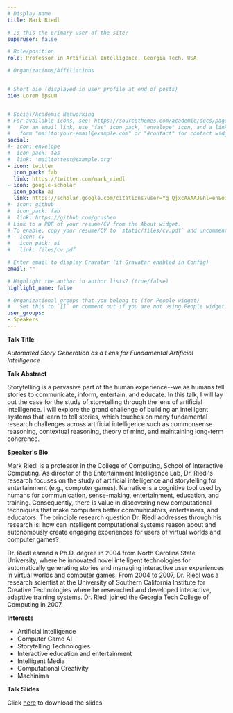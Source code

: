 ```yaml
---
# Display name
title: Mark Riedl

# Is this the primary user of the site?
superuser: false

# Role/position
role: Professor in Artificial Intelligence, Georgia Tech, USA

# Organizations/Affiliations


# Short bio (displayed in user profile at end of posts)
bio: Lorem ipsum


# Social/Academic Networking
# For available icons, see: https://sourcethemes.com/academic/docs/page-builder/#icons
#   For an email link, use "fas" icon pack, "envelope" icon, and a link in the
#   form "mailto:your-email@example.com" or "#contact" for contact widget.
social:
#- icon: envelope
#  icon_pack: fas
#  link: 'mailto:test@example.org'
- icon: twitter
  icon_pack: fab
  link: https://twitter.com/mark_riedl
- icon: google-scholar
  icon_pack: ai
  link: https://scholar.google.com/citations?user=Yg_QjxcAAAAJ&hl=en&oi=ao
#- icon: github
#  icon_pack: fab
#  link: https://github.com/gcushen
# Link to a PDF of your resume/CV from the About widget.
# To enable, copy your resume/CV to `static/files/cv.pdf` and uncomment the lines below.
# - icon: cv
#   icon_pack: ai
#   link: files/cv.pdf

# Enter email to display Gravatar (if Gravatar enabled in Config)
email: ""

# Highlight the author in author lists? (true/false)
highlight_name: false

# Organizational groups that you belong to (for People widget)
#   Set this to `[]` or comment out if you are not using People widget.
user_groups:
- Speakers
---
```

**Talk Title** 

*Automated Story Generation as a Lens for Fundamental Artificial Intelligence*

**Talk Abstract**

Storytelling is a pervasive part of the human experience--we as humans tell stories to communicate, inform, entertain, and educate. In this talk, I will lay out the case for the study of storytelling through the lens of artificial intelligence. I will explore the grand challenge of building an intelligent systems that learn to tell stories, which touches on many fundamental research challenges across artificial intelligence such as commonsense reasoning, contextual reasoning, theory of mind, and maintaining long-term coherence.

**Speaker's Bio**

Mark Riedl is a professor in the College of Computing, School of Interactive Computing.  As director of the Entertainment Intelligence Lab, Dr. Riedl's research focuses on the study of artificial intelligence and storytelling for entertainment (e.g., computer games).  Narrative is a cognitive tool used by humans for communication, sense-making, entertainment, education, and training. Consequently, there is value in discovering new computational techniques that make computers better communicators, entertainers, and educators. The principle research question Dr. Riedl addresses through his research is: how can intelligent computational systems reason about and autonomously create engaging experiences for users of virtual worlds and computer games?

Dr. Riedl earned a Ph.D. degree in 2004 from North Carolina State University, where he innovated novel intelligent technologies for automatically generating stories and managing interactive user experiences in virtual worlds and computer games.  From 2004 to 2007, Dr. Riedl was a research scientist at the University of Southern California Institute for Creative Technologies where he researched and developed interactive, adaptive training systems.  Dr. Riedl joined the Georgia Tech College of Computing in 2007.

**Interests**

- Artificial Intelligence
- Computer Game AI
- Storytelling Technologies
- Interactive education and entertainment
- Intelligent Media
- Computational Creativity
- Machinima

**Talk Slides**

Click [here](/uploads/riedl-slides.pdf) to download the slides
